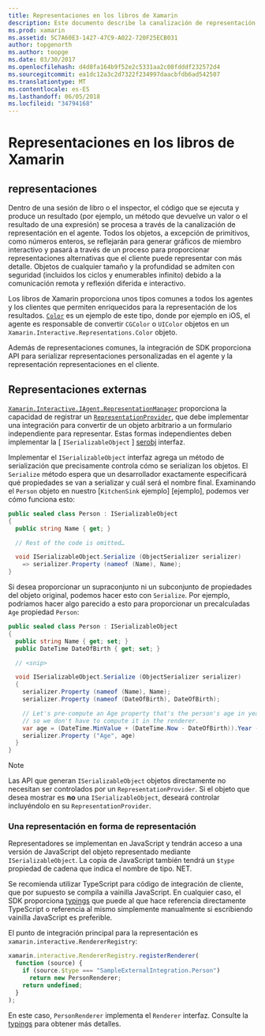```yaml
---
title: Representaciones en los libros de Xamarin
description: Este documento describe la canalización de representación de los libros de Xamarin, que permite la representación de resultados completos para cualquier código que devuelve un valor.
ms.prod: xamarin
ms.assetid: 5C7A60E3-1427-47C9-A022-720F25ECB031
author: topgenorth
ms.author: toopge
ms.date: 03/30/2017
ms.openlocfilehash: d4d8fa164b9f52e2c5331aa2c08fdddf232572d4
ms.sourcegitcommit: ea1dc12a3c2d7322f234997daacbfdb6ad542507
ms.translationtype: MT
ms.contentlocale: es-ES
ms.lasthandoff: 06/05/2018
ms.locfileid: "34794168"
---
```

# <a name="representations-in-xamarin-workbooks"></a>Representaciones en los libros de Xamarin

## <a name="representations"></a>representaciones

Dentro de una sesión de libro o el inspector, el código que se ejecuta y produce un resultado (por ejemplo, un método que devuelve un valor o el resultado de una expresión) se procesa a través de la canalización de representación en el agente. Todos los objetos, a excepción de primitivos, como números enteros, se reflejarán para generar gráficos de miembro interactivo y pasará a través de un proceso para proporcionar representaciones alternativas que el cliente puede representar con más detalle. Objetos de cualquier tamaño y la profundidad se admiten con seguridad (incluidos los ciclos y enumerables infinito) debido a la comunicación remota y reflexión diferida e interactivo.

Los libros de Xamarin proporciona unos tipos comunes a todos los agentes y los clientes que permiten enriquecidos para la representación de los resultados. [`Color`][xir-color] es un ejemplo de este tipo, donde por ejemplo en iOS, el agente es responsable de convertir `CGColor` o `UIColor` objetos en un `Xamarin.Interactive.Representations.Color` objeto.

Además de representaciones comunes, la integración de SDK proporciona API para serializar representaciones personalizadas en el agente y la representación representaciones en el cliente.

## <a name="external-representations"></a>Representaciones externas

[`Xamarin.Interactive.IAgent.RepresentationManager`][repman] proporciona la capacidad de registrar un [`RepresentationProvider`][repp], que debe implementar una integración para convertir de un objeto arbitrario a un formulario independiente para representar. Estas formas independientes deben implementar la [ `ISerializableObject` ] [ serobj] interfaz.

Implementar el `ISerializableObject` interfaz agrega un método de serialización que precisamente controla cómo se serializan los objetos. El `Serialize` método espera que un desarrollador exactamente especificará qué propiedades se van a serializar y cuál será el nombre final. Examinando el `Person` objeto en nuestro [`KitchenSink` ejemplo] [ejemplo], podemos ver cómo funciona esto:

```csharp
public sealed class Person : ISerializableObject
{
  public string Name { get; }

  // Rest of the code is omitted…

  void ISerializableObject.Serialize (ObjectSerializer serializer)
    => serializer.Property (nameof (Name), Name);
}
```

Si desea proporcionar un supraconjunto ni un subconjunto de propiedades del objeto original, podemos hacer esto con `Serialize`. Por ejemplo, podríamos hacer algo parecido a esto para proporcionar un precalculadas `Age` propiedad `Person`:

```csharp
public sealed class Person : ISerializableObject
{
  public string Name { get; set; }
  public DateTime DateOfBirth { get; set; }

  // <snip>

  void ISerializableObject.Serialize (ObjectSerializer serializer)
  {
    serializer.Property (nameof (Name), Name);
    serializer.Property (nameof (DateOfBirth), DateOfBirth);

    // Let's pre-compute an Age property that's the person's age in years,
    // so we don't have to compute it in the renderer.
    var age = (DateTime.MinValue + (DateTime.Now - DateOfBirth)).Year - 1;
    serializer.Property ("Age", age)
  }
}
```

> [!NOTE]
> Las API que generan `ISerializableObject` objetos directamente no necesitan ser controlados por un `RepresentationProvider`. Si el objeto que desea mostrar es **no** una `ISerializableObject`, deseará controlar incluyéndolo en su `RepresentationProvider`.

### <a name="rendering-a-representation"></a>Una representación en forma de representación

Representadores se implementan en JavaScript y tendrán acceso a una versión de JavaScript del objeto representado mediante `ISerializableObject`. La copia de JavaScript también tendrá un `$type` propiedad de cadena que indica el nombre de tipo. NET.

Se recomienda utilizar TypeScript para código de integración de cliente, que por supuesto se compila a vainilla JavaScript. En cualquier caso, el SDK proporciona [typings][typings] que puede al que hace referencia directamente TypeScript o referencia al mismo simplemente manualmente si escribiendo vainilla JavaScript es preferible.

El punto de integración principal para la representación es `xamarin.interactive.RendererRegistry`:

```js
xamarin.interactive.RendererRegistry.registerRenderer(
  function (source) {
    if (source.$type === "SampleExternalIntegration.Person")
      return new PersonRenderer;
    return undefined;
  }
);
```

En este caso, `PersonRenderer` implementa el `Renderer` interfaz. Consulte la [typings][typings] para obtener más detalles.

[typings]: https://github.com/xamarin/Workbooks/blob/master/SDK/typings/xamarin-interactive.d.ts
[xir-color]: https://developer.xamarin.com/api/type/Xamarin.Interactive.Representations.Color/
[repman]: https://developer.xamarin.com/api/type/Xamarin.Interactive.Representations.IRepresentationManager/
[repp]: https://developer.xamarin.com/api/type/Xamarin.Interactive.Representations.RepresentationProvider/
[serobj]: https://developer.xamarin.com/api/type/Xamarin.Interactive.Serialization.ISerializableObject/

